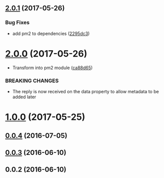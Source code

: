 <a name="2.0.1"></a>
## [2.0.1](https://github.com/cheminfo/pm2-bridge/compare/v2.0.0...v2.0.1) (2017-05-26)


### Bug Fixes

* add pm2 to dependencies ([2295dc3](https://github.com/cheminfo/pm2-bridge/commit/2295dc3))



<a name="2.0.0"></a>
# [2.0.0](https://github.com/cheminfo/pm2-bridge/compare/v1.0.0...v2.0.0) (2017-05-26)


* Transform into pm2 module ([ca88d65](https://github.com/cheminfo/pm2-bridge/commit/ca88d65))


### BREAKING CHANGES

* The reply is now received on the data property to allow metadata to be
added later



<a name="1.0.0"></a>
# [1.0.0](https://github.com/cheminfo/pm2-bridge/compare/v0.0.4...v1.0.0) (2017-05-25)



<a name="0.0.4"></a>
## [0.0.4](https://github.com/cheminfo/pm2-bridge/compare/v0.0.3...v0.0.4) (2016-07-05)



<a name="0.0.3"></a>
## [0.0.3](https://github.com/cheminfo/pm2-bridge/compare/v0.0.2...v0.0.3) (2016-06-10)



<a name="0.0.2"></a>
## 0.0.2 (2016-06-10)



